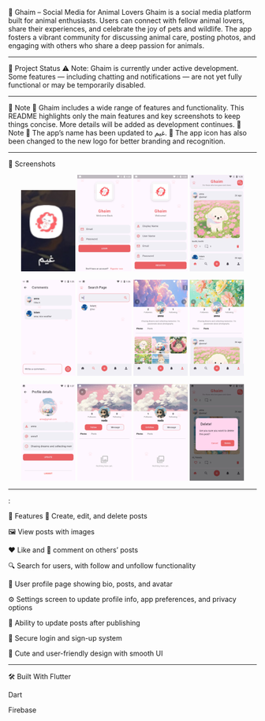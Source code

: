 🐾 Ghaim – Social Media for Animal Lovers
Ghaim is a social media platform built for animal enthusiasts. Users can connect with fellow animal lovers, share their experiences, and celebrate the joy of pets and wildlife. The app fosters a vibrant community for discussing animal care, posting photos, and engaging with others who share a deep passion for animals.
____________
🚧 Project Status
⚠️ Note: Ghaim is currently under active development.
Some features — including chatting and notifications — are not yet fully functional or may be temporarily disabled.
____________
📌 Note
🔧 Ghaim includes a wide range of features and functionality.
This README highlights only the main features and key screenshots to keep things concise.
More details will be added as development continues.
📝 Note
📛 The app’s name has been updated to غيم.
🔆 The app icon has also been changed to the new logo for better branding and recognition.


____________
📸 Screenshots
<p align="center">
  <img src="social media screens/12.png" width="110" alt="Screenshot 12" />
  <img src="social media screens/1.png" width="110" alt="Screenshot 1" />
  <img src="social media screens/2.png" width="110" alt="Screenshot 2" />
  <img src="social media screens/3.png" width="110" alt="Screenshot 3" />
</p>
<p align="center">
  <img src="social media screens/4.png" width="110" alt="Screenshot 4" />
  <img src="social media screens/5.png" width="110" alt="Screenshot 5" />
  <img src="social media screens/6.png" width="110" alt="Screenshot 6" />
  <img src="social media screens/7.png" width="110" alt="Screenshot 7" />
</p>
<p align="center">
  <img src="social media screens/8.png" width="110" alt="Screenshot 8" />
  <img src="social media screens/9.png" width="110" alt="Screenshot 9" />
  <img src="social media screens/10.png" width="110" alt="Screenshot 10" />
  <img src="social media screens/11.png" width="110" alt="Screenshot 11" />
</p>


____________
:

🌟 Features
📝 Create, edit, and delete posts

🖼️ View posts with images

❤️ Like and 💬 comment on others’ posts

🔍 Search for users, with follow and unfollow functionality

👤 User profile page showing bio, posts, and avatar

⚙️ Settings screen to update profile info, app preferences, and privacy options

🔄 Ability to update posts after publishing

🔐 Secure login and sign-up system

🎨 Cute and user-friendly design with smooth UI

__________________

🛠️ Built With
Flutter

Dart

Firebase
